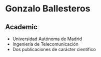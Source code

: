 Gonzalo Ballesteros
===================
Academic
--------
* Universidad Autónoma de Madrid
* Ingeniería de Telecomunicación
* Dos publicaciones de carácter científico
